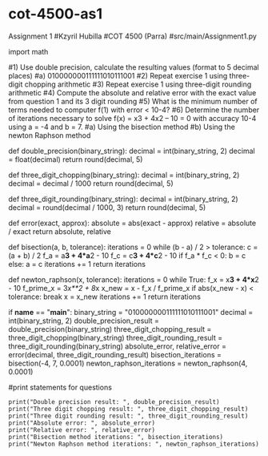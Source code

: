 # cot-4500-as1
Assignment 1
#Kzyril Hubilla
#COT 4500 (Parra)
#src/main/Assignment1.py

import math

#1) Use double precision, calculate the resulting values (format to 5 decimal places) 
    #a) 010000000111111010111001 
#2) Repeat exercise 1 using three-digit chopping arithmetic 
#3) Repeat exercise 1 using three-digit rounding arithmetic 
#4) Compute the absolute and relative error with the exact value from question 1 and its 3 digit rounding
#5) What is the minimum number of terms needed to computer f(1) with error < 10-4? 
#6) Determine the number of iterations necessary to solve f(x) = x3 + 4x2 – 10 = 0 with accuracy 10-4 using a = -4 and b = 7. 
    #a) Using the bisection method 
    #b) Using the newton Raphson method 

def double_precision(binary_string):
    decimal = int(binary_string, 2)
    decimal = float(decimal)
    return round(decimal, 5)

def three_digit_chopping(binary_string):
    decimal = int(binary_string, 2)
    decimal = decimal / 1000
    return round(decimal, 5)

def three_digit_rounding(binary_string):
    decimal = int(binary_string, 2)
    decimal = round(decimal / 1000, 3)
    return round(decimal, 5)

def error(exact, approx):
    absolute = abs(exact - approx)
    relative = absolute / exact
    return absolute, relative

def bisection(a, b, tolerance):
    iterations = 0
    while (b - a) / 2 > tolerance:
        c = (a + b) / 2
        f_a = a**3 + 4*a**2 - 10
        f_c = c**3 + 4*c**2 - 10
        if f_a * f_c < 0:
            b = c
        else:
            a = c
        iterations += 1
    return iterations

def newton_raphson(x, tolerance):
    iterations = 0
    while True:
        f_x = x**3 + 4*x**2 - 10
        f_prime_x = 3*x**2 + 8*x
        x_new = x - f_x / f_prime_x
        if abs(x_new - x) < tolerance:
            break
        x = x_new
        iterations += 1
    return iterations

if __name__ == "__main__":
    binary_string = "010000000111111010111001"
    decimal = int(binary_string, 2)
    double_precision_result = double_precision(binary_string)
    three_digit_chopping_result = three_digit_chopping(binary_string)
    three_digit_rounding_result = three_digit_rounding(binary_string)
    absolute_error, relative_error = error(decimal, three_digit_rounding_result)
    bisection_iterations = bisection(-4, 7, 0.0001)
    newton_raphson_iterations = newton_raphson(4, 0.0001)

#print statements for questions

    print("Double precision result: ", double_precision_result)
    print("Three digit chopping result: ", three_digit_chopping_result)
    print("Three digit rounding result: ", three_digit_rounding_result)
    print("Absolute error: ", absolute_error)
    print("Relative error: ", relative_error)
    print("Bisection method iterations: ", bisection_iterations)
    print("Newton Raphson method iterations: ", newton_raphson_iterations)
